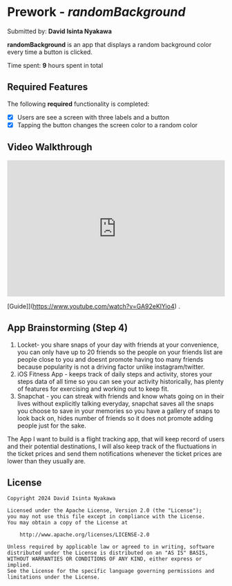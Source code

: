 # Prework - *randomBackground*

Submitted by: **David Isinta Nyakawa**

**randomBackground** is an app that displays a random background color every time a button is clicked.

Time spent: **9** hours spent in total

## Required Features

The following **required** functionality is completed:

- [x] Users are see a screen with three labels and a button
- [x] Tapping the button changes the screen color to a random color
 
## Video Walkthrough

<div style="position: relative; padding-bottom: 62.5%; height: 0;"><iframe src="https://www.loom.com/embed/c6a728765f074db09a9564aed4b4451b?sid=c15ed44f-7c91-4cba-86fa-9e942cb1b32a" frameborder="0" webkitallowfullscreen mozallowfullscreen allowfullscreen style="position: absolute; top: 0; left: 0; width: 100%; height: 100%;"></iframe></div>

[Guide]](https://www.youtube.com/watch?v=GA92eKlYio4) .

## App Brainstorming (Step 4)

1. Locket- you share snaps of your day with friends at your convenience, you can only have up to 20 friends so the people on your friends list are people close to you and doesnt promote having too many friends because popularity is not a driving factor unlike instagram/twitter.
2. iOS Fitness App - keeps track of daily steps and activity, stores your steps data of all time so you can see your activity historically, has plenty of features for exercising and working out to keep fit.
3. Snapchat - you can streak with friends and know whats going on in their lives without explicitly talking everyday, snapchat saves all the snaps you choose to save in your memories so you have a gallery of snaps to look back on, hides number of friends so it does not promote adding people just for the sake.

The App I want to build is a flight tracking app, that will keep record of users and their potential destinations, I will also keep track of the fluctuations in the ticket prices and send them notifications whenever the ticket prices are lower than they usually are. 



## License

    Copyright 2024 David Isinta Nyakawa

    Licensed under the Apache License, Version 2.0 (the "License");
    you may not use this file except in compliance with the License.
    You may obtain a copy of the License at

        http://www.apache.org/licenses/LICENSE-2.0

    Unless required by applicable law or agreed to in writing, software
    distributed under the License is distributed on an "AS IS" BASIS,
    WITHOUT WARRANTIES OR CONDITIONS OF ANY KIND, either express or implied.
    See the License for the specific language governing permissions and
    limitations under the License.
